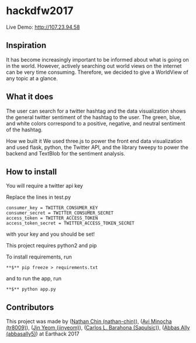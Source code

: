 # hackdfw2017

Live Demo: http://107.23.94.58

## Inspiration
It has become increasingly important to be informed about what is going on in the world. However, actively searching out world views on the internet can be very time consuming. Therefore, we decided to give a WorldView of any topic at a glance.

## What it does
The user can search for a twitter hashtag and the data visualization shows the general twitter sentiment of the hashtag to the user. The green, blue, and white colors correspond to a positive, negative, and neutral sentiment of the hashtag.

How we built it
We used three.js to power the front end data visualization and used flask, python, the Twitter API, and the library tweepy to power the backend and TextBlob for the sentiment analysis.

## How to install

You will require a twitter api key

Replace the lines in test.py
```
consumer_key = TWITTER_CONSUMER_KEY
consumer_secret = TWITTER_CONSUMER_SECRET
access_token = TWITTER_ACCESS_TOKEN
access_token_secret = TWITTER_ACCESS_TOKEN_SECRET
```
with your key and you should be set!

This project requires python2 and pip

To install requirements, run
```
**$** pip freeze > requirements.txt
```
and to run the app, run
```
**$** python app.py
```

## Contributors
This project was made by ([Nathan Chin (nathan-chin)](https://github.com/nathan-chin)), ([Avi Minocha (tr8009)](https://github.com/tr8009)), ([Jin Yeom (jinyeom)](https://github.com/jinyeom)), ([Carlos L. Barahona (Sapulsic)](https://github.com/Sapulsic)), ([Abbas Ally (abbasally5)](https://github.com/abbasally5)) at Earthack 2017
